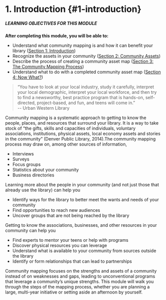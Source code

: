 # 1\. Introduction {#1-introduction}

<div class="table-format objectives"><span class="title"><h5>LEARNING OBJECTIVES FOR THIS MODULE</h5></span>
<b>After completing this module, you will be able to:</b>
<ul><li>Understand what community mapping is and how it can benefit your library (<a href="/1_introduction/">Section 1: Introduction</a>)</li><li>
Recognize the assets in your community (<a href="/2_community_assets/">Section 2: Community Assets</a>)</li><li>
Describe the process of creating a community asset map (<a href="3_the_community_mapping_process/">Section 3: The Community Mapping Process</a>)</li><li>
Understand what to do with a completed community asset map (<a href="/4_now_what.html">Section 4: Now What?</a>)</li></ul></div>

> “You have to look at your local industry, study it carefully, interpret your local demographic, interpret your local workforce, and then try to find a newsworthy, best practice program that is hands-on, self-directed, project-based, and fun, and teens will come in.” <br/>-- Urban Western Library

Community mapping is a systematic approach to getting to know the people, places, and resources that surround your library. It is a way to take stock of “the gifts, skills and capacities of individuals, voluntary associations, institutions, physical assets, local economy assets and stories in the community” (Denver Public Library, 2014).The community mapping process may draw on, among other sources of information,

*   Interviews
*   Surveys
*   Focus groups
*   Statistics about your community
*   Business directories

Learning more about the people in your community (and not just those that already use the library) can help you

*   Identify ways for the library to better meet the wants and needs of your community
*   Find opportunities to reach new audiences
*   Uncover groups that are not being reached by the library

Getting to know the associations, businesses, and other resources in your community can help you

*   Find experts to mentor your teens or help with programs
*   Discover physical resources you can leverage
*   Understand what is available to your community from sources outside the library
*   Identify or form relationships that can lead to partnerships

Community mapping focuses on the strengths and assets of a community instead of on weaknesses and gaps, leading to unconventional programs that leverage a community’s unique strengths. This module will walk you through the steps of the mapping process, whether you are planning a large, multi-year initiative or setting aside an afternoon by yourself.
